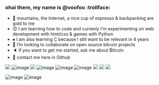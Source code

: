 ### ohai there, my name is @voofoo :trollface:

- :trident: mountains, the Internet, a nice cup of espresso & backpacking are gold to me
- :blush: I am learning how to code and currenly I'm experimenting on web development with html/css & games with Python
- :spades: I am also learning C because I still want to be relevant in 4 years
- :mushroom: I’m looking to collaborate on open source bitcoin projects
- :speaker: if you want to get me started, ask me about ₿itcoin
- :bell: contact me here in Github

<img src="https://img.shields.io/badge/Bitcoin-000000?style=for-the-badge&logo=bitcoin&logoColor=white" /> ![image](https://img.shields.io/badge/C-00599C?style=for-the-badge&logo=c&logoColor=white) <img src="https://img.shields.io/badge/c++%20-%2300599C.svg?&style=for-the-badge&logo=c%2B%2B&ogoColor=white"/> ![image](https://img.shields.io/badge/Python-FFD43B?style=for-the-badge&logo=python&logoColor=blue) 
![image](https://img.shields.io/badge/HTML5-E34F26?style=for-the-badge&logo=html5&logoColor=white) ![image](https://img.shields.io/badge/CSS3-1572B6?style=for-the-badge&logo=css3&logoColor=white) <img src="https://img.shields.io/badge/mysql-%2300f.svg?&style=for-the-badge&logo=mysql&logoColor=white"/> <img src="https://img.shields.io/badge/Godot-478CBF?style=for-the-badge&logo=GodotEngine&logoColor=white" /> <img src="https://img.shields.io/badge/freecodecamp-27273D?style=for-the-badge&logo=freecodecamp&logoColor=white" />

![image](https://github-readme-stats.vercel.app/api?username=voofoo) ![image](https://github-readme-stats.vercel.app/api/top-langs/?username=voofoo)
